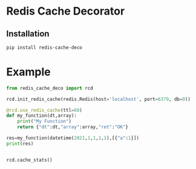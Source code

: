 # Redis Cache Decorator

## Installation

```bash
pip install redis-cache-deco
```

# Example

```python
from redis_cache_deco import rcd

rcd.init_redis_cache(redis.Redis(host='localhost', port=6379, db=0))

@rcd.use_redis_cache(ttl=60)
def my_function(dt,array):
    print("My Function")
    return {"dt":dt,"array":array,"ret":"OK"}

res=my_function(datetime(2021,1,1,1,1),[{"a":1}])
print(res)


rcd.cache_stats()
```
